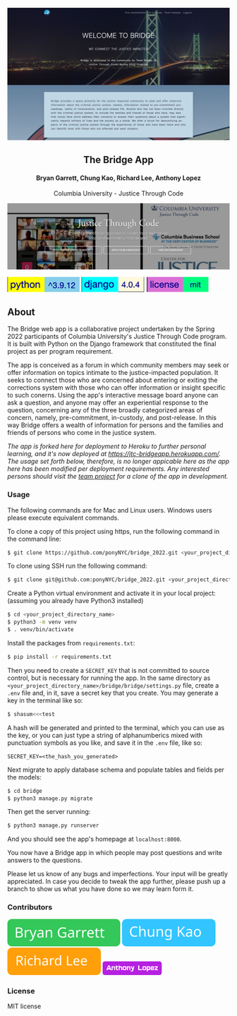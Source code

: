 <p align="center"><img src="./assets/site_screenshot.jpg" alt="site screenshot" /></p>
<h2 align="center">The Bridge App</h2>
<h4 align="center">Bryan Garrett, Chung Kao, Richard Lee, Anthony Lopez</h4>
<p align="center">Columbia University - Justice Through Code</p>
<p align="center"><img width="600" src="./assets/jtc_site_screenshot.png" /></p>

![python version](./assets/python_badge.svg) ![django version](./assets/django_badge.svg) ![license badge](./assets/license_badge.svg)

## About

The Bridge web app is a collaborative project undertaken by the Spring 2022 participants of Columbia University's Justice Through Code program. It is built with Python on the Django framework that constituted the final project as per program requirement.

The app is conceived as a forum in which community members may seek or offer information on topics intimate to the justice-impacted population. It seeks to connect those who are concerned about entering or exiting the corrections system with those who can offer information or insight specific to such conerns. Using the app's interactive message board anyone can ask a question, and anyone may offer an experiential response to the question, concerning any of the three broadly categorized areas of concern, namely, pre-commitment, in-custody, and post-release. In this way Bridge offers a wealth of information for persons and the families and friends of persons who come in the justice system.

_The app is forked here for deployment to Heroku to further personal learning, and it's now deployed at https://jtc-bridgeapp.herokuapp.com/. The usage set forth below, therefore, is no longer appicable here as the app here has been modified per deployment requirements. Any interested persons should visit the [team project](https://github.com/ponyNYC/bridge_2022) for a clone of the app in development._

### Usage

The following commands are for Mac and Linux users. Windows users please execute equivalent commands.

To clone a copy of this project using https, run the following command in the command line:

```bash
$ git clone https://github.com/ponyNYC/bridge_2022.git <your_project_directory_name>
```

To clone using SSH run the following command:

```bash
$ git clone git@github.com:ponyNYC/bridge_2022.git <your_project_directory_name>
```

Create a Python virtual environment and activate it in your local project: (assuming you already have Python3 installed)

```bash
$ cd <your_project_directory_name>
$ python3 -m venv venv
$ . venv/bin/activate
```

Install the packages from `requirements.txt`:

```bash
$ pip install -r requirements.txt
```

Then you need to create a `SECRET_KEY` that is not committed to source control, but is necessary for running the app. In the same directory as `<your_project_directory_name>/bridge/bridge/settings.py` file, create a `.env` file and, in it, save a secret key that you create. You may generate a key in the terminal like so:

```bash
$ shasum<<<test
```

A hash will be generated and printed to the terminal, which you can use as the key, or you can just type a string of alphanumberics mixed with punctuation symbols as you like, and save it in the `.env` file, like so:

```.env
SECRET_KEY=<the_hash_you_generated>
```

Next migrate to apply database schema and populate tables and fields per the models:

```bash
$ cd bridge
$ python3 manage.py migrate
```

Then get the server running:

```bash
$ python3 manage.py runserver
```

And you should see the app's homepage at `localhost:8000`.

You now have a Bridge app in which people may post questions and write answers to the questions.

Please let us know of any bugs and imperfections. Your input will be greatly appreciated. In case you decide to tweak the app further, please push up a branch to show us what you have done so we may learn form it.

### Contributors

[![Bryan Garrett](./assets/bryan_button.svg)](https://github.com/BuckG71) [![Chung Kao](./assets/chung_button.svg)](https://github.com/Sanlung) [![Richard Lee](./assets/richard_button.svg)](https://github.com/rlee794) [![Anthony Lopez](./assets/tony_button.png)](https://github.com/ponyNYC)

### License

MIT license
